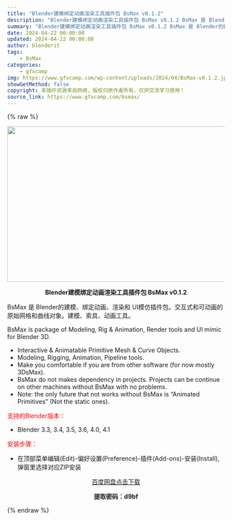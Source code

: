 ```yaml
---
title: "Blender建模绑定动画渲染工具插件包 BsMax v0.1.2"
description: "Blender建模绑定动画渲染工具插件包 BsMax v0.1.2 BsMax 是 Blender的建模、绑定动画、渲染和 UI模仿插件包。交互式和可动画的原始网格和曲线对象。建模、索具、动画工具。 ..."
summary: "Blender建模绑定动画渲染工具插件包 BsMax v0.1.2 BsMax 是 Blender的建模、绑定动画、渲染和 UI模仿插件包。交互式和可动画的原始网格和曲线对象。建模、索具、动画工具。 ..."
date: 2024-04-22 00:00:00
updated: 2024-04-22 00:00:00
author: blenderit
tags: 
    - BsMax
categories:
    - gfxcamp
img: https://www.gfxcamp.com/wp-content/uploads/2024/04/BsMax-v0.1.2.jpg
showGetMethod: false
copyright: 本插件资源来自网络，版权归原作者所有，仅供交流学习使用！
source_link: https://www.gfxcamp.com/bsmax/
---
```


{% raw %}
<div><p><img decoding="async" class="aligncenter size-full wp-image-120988" src="https://www.gfxcamp.com/wp-content/uploads/2024/04/BsMax-v0.1.2.jpg" data-src="https://www.gfxcamp.com/wp-content/uploads/2024/04/BsMax-v0.1.2.jpg" alt="" width="640" height="360" data-srcset="https://www.gfxcamp.com/wp-content/uploads/2024/04/BsMax-v0.1.2.jpg 640w, https://www.gfxcamp.com/wp-content/uploads/2024/04/BsMax-v0.1.2-150x84.jpg 150w" data-sizes="(max-width: 640px) 100vw, 640px"></p><p style="text-align: center;"><strong>Blender建模绑定动画渲染工具插件包 BsMax v0.1.2</strong></p><p dir="auto">BsMax 是 Blender的建模、绑定动画、渲染和 UI模仿插件包。交互式和可动画的原始网格和曲线对象。建模、索具、动画工具。</p><p dir="auto">BsMax is package of Modeling, Rig &amp; Animation, Render tools and UI mimic for Blender 3D.</p><ul dir="auto">
<li>Interactive &amp; Animatable Primitive Mesh &amp; Curve Objects.</li>
<li>Modeling, Rigging, Animation, Pipeline tools.</li>
<li>Make you comfortable if you are from other software (for now mostly 3DsMax).</li>
<li>BsMax do not makes dependency in projects. Projects can be continue on other machines without BsMax with no problems.</li>
<li>Note: the only future that not works without BsMax is “Animated Primitives” (Not the static ones).</li>
</ul><p style="text-align: left;"><span style="color: #ff0000;">支持的Blender版本：</span></p><ul>
<li style="text-align: left;">Blender 3.3, 3.4, 3.5, 3.6, 4.0, 4.1</li>
</ul><p style="text-align: left;"><span style="color: #ff0000;">安装步骤：</span></p><ul>
<li>在顶部菜单编辑(Edit)-偏好设置(Preference)-插件(Add-ons)-安装(Install),弹窗里选择对应ZIP安装</li>
</ul><p style="text-align: center;"><a class="maxbutton-3 maxbutton maxbutton-baidu" target="_blank" rel="noopener" href="https://pan.baidu.com/s/1FhAJ57nXWI_mrGIaFphVeA?pwd=d9bf"><span class="mb-text">百度网盘点击下载</span></a></p><p style="text-align: center;"><strong>提取密码：d9bf</strong></p></div>
<div style="display: none">gfxcamp</div>
{% endraw %}